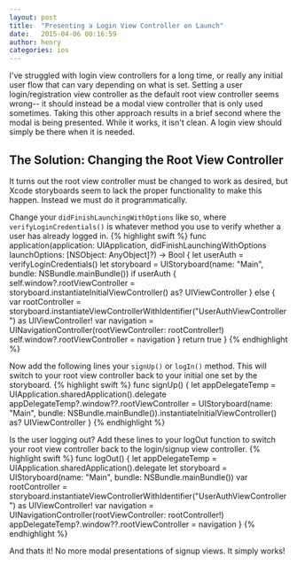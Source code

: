 ```yaml
---
layout: post
title:  "Presenting a Login View Controller on Launch"
date:   2015-04-06 00:16:59
author: henry
categories: ios
---
```

I've struggled with login view controllers for a long time, or really any initial user flow that can vary depending on what is set. Setting a user login/registration view controller as the default root view controller seems wrong-- it should instead be a modal view controller that is only used sometimes. Taking this other approach results in a brief second where the modal is being presented. While it works, it isn't clean. A login view should simply be there when it is needed.

The Solution: Changing the Root View Controller
-----
It turns out the root view controller must be changed to work as desired, but Xcode storyboards seem to lack the proper functionality to make this happen. Instead we must do it programmatically.

Change your `didFinishLaunchingWithOptions` like so, where `verifyLoginCredentials()` is whatever method you use to verify whether a user has already logged in.
{% highlight swift %}
func application(application: UIApplication, didFinishLaunchingWithOptions launchOptions: [NSObject: AnyObject]?) -> Bool {
        let userAuth = verifyLoginCredentials()
        let storyboard = UIStoryboard(name: "Main", bundle: NSBundle.mainBundle())
        if userAuth {
            self.window?.rootViewController = storyboard.instantiateInitialViewController() as? UIViewController
        }
        else {
            var rootController = storyboard.instantiateViewControllerWithIdentifier("UserAuthViewController") as UIViewController!
            var navigation = UINavigationController(rootViewController: rootController!)
            self.window?.rootViewController = navigation
        }
        return true
    }
{% endhighlight %}

Now add the following lines your `signUp()` or `logIn()` method. This will switch to your root view controller back to your initial one set by the storyboard.
{% highlight swift %}
func signUp() {
    let appDelegateTemp = UIApplication.sharedApplication().delegate
    appDelegateTemp?.window??.rootViewController = UIStoryboard(name: "Main", bundle: NSBundle.mainBundle()).instantiateInitialViewController() as? UIViewController
}
{% endhighlight %}

Is the user logging out? Add these lines to your logOut function to switch your root view controller back to the login/signup view controller.
{% highlight swift %}
func logOut() {
    let appDelegateTemp = UIApplication.sharedApplication().delegate
    let storyboard = UIStoryboard(name: "Main", bundle: NSBundle.mainBundle())
    var rootController = storyboard.instantiateViewControllerWithIdentifier("UserAuthViewController") as UIViewController!
    var navigation = UINavigationController(rootViewController: rootController!)
    appDelegateTemp?.window??.rootViewController = navigation
}
{% endhighlight %}

And thats it! No more modal presentations of signup views. It simply works!